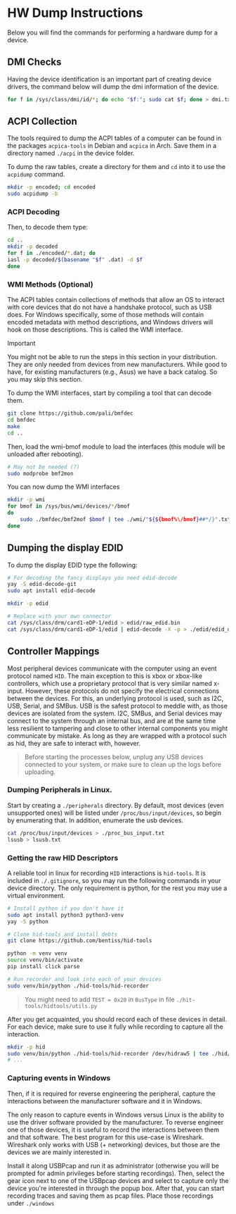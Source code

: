# HW Dump Instructions
Below you will find the commands for performing a hardware dump for a device.

## DMI Checks
Having the device identification is an important part of creating device drivers,
the command below will dump the dmi information of the device. 
```bash
for f in /sys/class/dmi/id/*; do echo "$f:"; sudo cat $f; done > dmi.txt
```

## ACPI Collection
The tools required to dump the ACPI tables of a computer can be found in the
packages `acpica-tools` in Debian and `acpica` in Arch.
Save them in a directory named `./acpi` in the device folder.

To dump the raw tables, create a directory for them and `cd` into it to use
the `acpidump` command.
```bash
mkdir -p encoded; cd encoded
sudo acpidump -b
```

### ACPI Decoding
Then, to decode them type:
```bash
cd ..
mkdir -p decoded
for f in ./encoded/*.dat; do
iasl -p decoded/$(basename "$f" .dat) -d $f
done
```

### WMI Methods (Optional)
The ACPI tables contain collections of methods that allow an OS to interact with
core devices that do not have a handshake protocol, such as USB does.
For Windows specifically, some of those methods will contain encoded metadata
with method descriptions, and Windows drivers will hook on those descriptions.
This is called the WMI interface.

> [!IMPORTANT]
> You might not be able to run the steps in this section in your distribution. 
> They are only needed from devices from new manufacturers.
> While good to have, for existing manufacturers (e.g., Asus) we have a back catalog.
> So you may skip this section.

To dump the WMI interfaces, start by compiling a tool that can decode them.
```bash
git clone https://github.com/pali/bmfdec
cd bmfdec
make
cd ..
```

Then, load the wmi-bmof module to load the interfaces (this module will be unloaded
after rebooting).
```bash
# May not be needed (?)
sudo modprobe bmf2mon
```

You can now dump the WMI interfaces
```bash
mkdir -p wmi
for bmof in /sys/bus/wmi/devices/*/bmof
do
    sudo ./bmfdec/bmf2mof $bmof | tee ./wmi/"${${bmof%\/bmof}##*/}".txt
done
```

## Dumping the display EDID
To dump the display EDID type the following:
```bash
# For decoding the fancy displays you need edid-decode
yay -S edid-decode-git
sudo apt install edid-decode

mkdir -p edid

# Replace with your own connector
cat /sys/class/drm/card1-eDP-1/edid > edid/raw_edid.bin
cat /sys/class/drm/card1-eDP-1/edid | edid-decode -X -p > ./edid/edid_decoded.txt
```

## Controller Mappings
Most peripheral devices communicate with the computer using an event protocol named `HID`.
The main exception to this is xbox or xbox-like controllers, which use a proprietary
protocol that is very similar named x-input.
However, these protocols do not specify the electrical connections between the
devices.
For this, an underlying protocol is used, such as I2C, USB, Serial, and SMBus.
USB is the safest protocol to meddle with, as those devices are isolated from the
system.
I2C, SMBus, and Serial devices may connect to the system through an internal bus,
and are at the same time less resilient to tampering and close to other internal
components you might communicate by mistake.
As long as they are wrapped with a protocol such as hid, they are safe to interact
with, however.

> Before starting the processes below, unplug any USB devices connected to your
> system, or make sure to clean up the logs before uploading.

### Dumping Peripherals in Linux.
Start by creating a `./peripherals` directory.
By default, most devices (even unsupported ones) will be listed under `/proc/bus/input/devices`,
so begin by enumerating that.
In addition, enumerate the usb devices.

```bash
cat /proc/bus/input/devices > ./proc_bus_input.txt
lsusb > lsusb.txt
```

### Getting the raw HID Descriptors
A reliable tool in linux for recording `HID` interactions is `hid-tools`.
It is included in `./.gitignore`, so you may run the following commands in your
device directory.
The only requirement is python, for the rest you may use a virtual environment.
```bash
# Install python if you don't have it
sudo apt install python3 python3-venv
yay -S python

# Clone hid-tools and install debts
git clone https://github.com/bentiss/hid-tools

python -m venv venv
source venv/bin/activate
pip install click parse

# Run recorder and look into each of your devices
sudo venv/bin/python ./hid-tools/hid-recorder
```

> You might need to add `TEST = 0x20` in `BusType` in file `./hit-tools/hidtools/utils.py`

After you get acquainted, you should record each of these devices in detail.
For each device, make sure to use it fully while recording to capture all the 
interaction.

```bash
mkdir -p hid
sudo venv/bin/python ./hid-tools/hid-recorder /dev/hidraw5 | tee ./hid/touchscreen
# ...
```

### Capturing events in Windows
Then, if it is required for reverse engineering the peripheral, capture the
interactions between the manufacturer software and it in Windows.

The only reason to capture events in Windows versus Linux is the ability to
use the driver software provided by the manufacturer.
To reverse engineer one of those devices, it is useful to record the interactions
between them and that software.
The best program for this use-case is Wireshark.
Wireshark only works with USB (+ networking) devices, but those are the devices
we are mainly interested in.

Install it along USBPcap and run it as administrator (otherwise you will be
prompted for admin privileges before starting recordings).
Then, select the gear icon next to one of the USBpcap devices and select to capture
only the device you're interested in through the popup box.
After that, you can start recording traces and saving them as pcap files.
Place those recordings under `./windows`